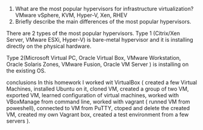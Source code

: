 1. What are the most popular hypervisors for infrastructure virtualization? 
VMware vSphere, KVM, Hyper-V, Xen, RHEV
2. Briefly describe the main differences of the most popular hypervisors. 

There are 2 types of the most popular hypervisors. Type 1 (Citrix/Xen Server, VMware ESXi, Hyper-V) is bare-metal hypervisor and  it is installing directly on the physical hardware.

Type 2(Microsoft Virtual PC, Oracle Virtual Box, VMware Workstation, Oracle Solaris Zones, VMware Fusion, Oracle VM Server ) is installing on the existing OS. 

conclusions
In this homework I worked wit VirtualBox ( created a few Virtual Machines, installed Ubuntu on it, cloned VM, created a group of two VM, exported VM, learned configuration of virtual machines, worked with VBoxManage from command line, worked with vagrant ( runned VM from poweshell), connected to VM from PuTTY, ctoped and delete  the created VM, created my own Vagrant box, created a test environment from a few servers ).
